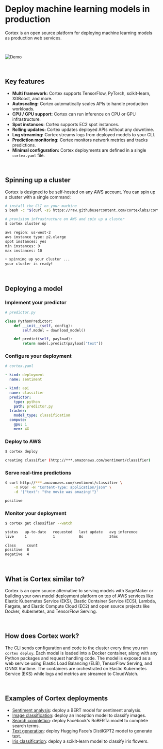 # Deploy machine learning models in production

Cortex is an open source platform for deploying machine learning models as production web services.

<br>

<!-- Set header Cache-Control=no-cache on the S3 object metadata (see https://help.github.com/en/articles/about-anonymized-image-urls) -->
![Demo](https://d1zqebknpdh033.cloudfront.net/demo/gif/v0.11.gif)

<br>

## Key features

* **Multi framework:** Cortex supports TensorFlow, PyTorch, scikit-learn, XGBoost, and more.
* **Autoscaling:** Cortex automatically scales APIs to handle production workloads.
* **CPU / GPU support:** Cortex can run inference on CPU or GPU infrastructure.
* **Spot instances:** Cortex supports EC2 spot instances.
* **Rolling updates:** Cortex updates deployed APIs without any downtime.
* **Log streaming:** Cortex streams logs from deployed models to your CLI.
* **Prediction monitoring:** Cortex monitors network metrics and tracks predictions.
* **Minimal configuration:** Cortex deployments are defined in a single `cortex.yaml` file.

<br>

## Spinning up a cluster

Cortex is designed to be self-hosted on any AWS account. You can spin up a cluster with a single command:

<!-- CORTEX_VERSION_README_MINOR -->
```bash
# install the CLI on your machine
$ bash -c "$(curl -sS https://raw.githubusercontent.com/cortexlabs/cortex/0.12/get-cli.sh)"

# provision infrastructure on AWS and spin up a cluster
$ cortex cluster up

aws region: us-west-2
aws instance type: p2.xlarge
spot instances: yes
min instances: 0
max instances: 10

￮ spinning up your cluster ...
your cluster is ready!
```

<br>

## Deploying a model

### Implement your predictor

```python
# predictor.py

class PythonPredictor:
    def __init__(self, config):
        self.model = download_model()

    def predict(self, payload):
        return model.predict(payload["text"])
```

### Configure your deployment

```yaml
# cortex.yaml

- kind: deployment
  name: sentiment

- kind: api
  name: classifier
  predictor:
    type: python
    path: predictor.py
  tracker:
    model_type: classification
  compute:
    gpu: 1
    mem: 4G
```

### Deploy to AWS

```bash
$ cortex deploy

creating classifier (http://***.amazonaws.com/sentiment/classifier)
```

### Serve real-time predictions

```bash
$ curl http://***.amazonaws.com/sentiment/classifier \
    -X POST -H "Content-Type: application/json" \
    -d '{"text": "the movie was amazing!"}'

positive
```

### Monitor your deployment

```bash
$ cortex get classifier --watch

status   up-to-date   requested   last update   avg inference
live     1            1           8s            24ms

class     count
positive  8
negative  4
```

<br>

## What is Cortex similar to?

Cortex is an open source alternative to serving models with SageMaker or building your own model deployment platform on top of AWS services like Elastic Kubernetes Service (EKS), Elastic Container Service (ECS), Lambda, Fargate, and Elastic Compute Cloud (EC2) and open source projects like Docker, Kubernetes, and TensorFlow Serving.

<br>

## How does Cortex work?

The CLI sends configuration and code to the cluster every time you run `cortex deploy`. Each model is loaded into a Docker container, along with any Python packages and request handling code. The model is exposed as a web service using Elastic Load Balancing (ELB), TensorFlow Serving, and ONNX Runtime. The containers are orchestrated on Elastic Kubernetes Service (EKS) while logs and metrics are streamed to CloudWatch.

<br>

## Examples of Cortex deployments

<!-- CORTEX_VERSION_README_MINOR x5 -->
* [Sentiment analysis](https://github.com/cortexlabs/cortex/tree/0.12/examples/tensorflow/sentiment-analyzer): deploy a BERT model for sentiment analysis.
* [Image classification](https://github.com/cortexlabs/cortex/tree/0.12/examples/tensorflow/image-classifier): deploy an Inception model to classify images.
* [Search completion](https://github.com/cortexlabs/cortex/tree/0.12/examples/pytorch/search-completer): deploy Facebook's RoBERTa model to complete search terms.
* [Text generation](https://github.com/cortexlabs/cortex/tree/0.12/examples/pytorch/text-generator): deploy Hugging Face's DistilGPT2 model to generate text.
* [Iris classification](https://github.com/cortexlabs/cortex/tree/0.12/examples/sklearn/iris-classifier): deploy a scikit-learn model to classify iris flowers.
